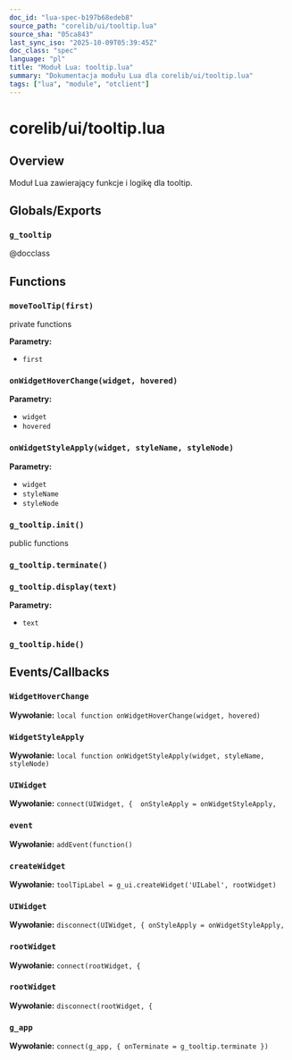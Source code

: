 ```yaml
---
doc_id: "lua-spec-b197b68edeb8"
source_path: "corelib/ui/tooltip.lua"
source_sha: "05ca843"
last_sync_iso: "2025-10-09T05:39:45Z"
doc_class: "spec"
language: "pl"
title: "Moduł Lua: tooltip.lua"
summary: "Dokumentacja modułu Lua dla corelib/ui/tooltip.lua"
tags: ["lua", "module", "otclient"]
---
```


# corelib/ui/tooltip.lua

## Overview

Moduł Lua zawierający funkcje i logikę dla tooltip.

## Globals/Exports

### `g_tooltip`

@docclass

## Functions

### `moveToolTip(first)`

private functions

**Parametry:**

- `first`

### `onWidgetHoverChange(widget, hovered)`

**Parametry:**

- `widget`
- `hovered`

### `onWidgetStyleApply(widget, styleName, styleNode)`

**Parametry:**

- `widget`
- `styleName`
- `styleNode`

### `g_tooltip.init()`

public functions

### `g_tooltip.terminate()`

### `g_tooltip.display(text)`

**Parametry:**

- `text`

### `g_tooltip.hide()`

## Events/Callbacks

### `WidgetHoverChange`

**Wywołanie:** `local function onWidgetHoverChange(widget, hovered)`

### `WidgetStyleApply`

**Wywołanie:** `local function onWidgetStyleApply(widget, styleName, styleNode)`

### `UIWidget`

**Wywołanie:** `connect(UIWidget, {  onStyleApply = onWidgetStyleApply,`

### `event`

**Wywołanie:** `addEvent(function()`

### `createWidget`

**Wywołanie:** `toolTipLabel = g_ui.createWidget('UILabel', rootWidget)`

### `UIWidget`

**Wywołanie:** `disconnect(UIWidget, { onStyleApply = onWidgetStyleApply,`

### `rootWidget`

**Wywołanie:** `connect(rootWidget, {`

### `rootWidget`

**Wywołanie:** `disconnect(rootWidget, {`

### `g_app`

**Wywołanie:** `connect(g_app, { onTerminate = g_tooltip.terminate })`
